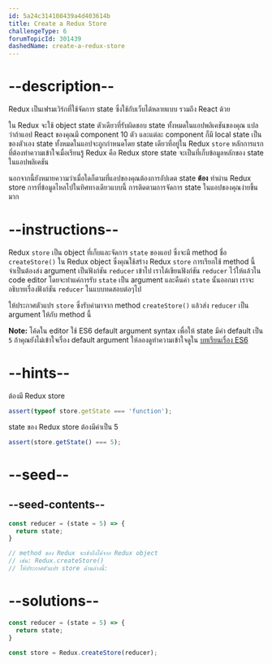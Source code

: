 ```yaml
---
id: 5a24c314108439a4d403614b
title: Create a Redux Store
challengeType: 6
forumTopicId: 301439
dashedName: create-a-redux-store
---
```


# --description--

Redux เป็นเฟรมเวิร์กที่ใช้จัดการ state ซึ่งใช้กับเว็บได้หลายแบบ รวมถึง React ด้วย

ใน Redux จะใช้ object state ตัวเดียวที่รับผิดชอบ state ทั้งหมดในแอปพลิเคชันของคุณ 
แปลว่าถ้าแอป React ของคุณมี component 10 ตัว และแต่ละ component ก็มี local state เป็นของตัวเอง state ทั้งหมดในแอปจะถูกกำหนดโดย state เดียวที่อยู่ใน Redux `store` 
หลักการแรกที่ต้องทำความเข้าใจเมื่อเรียนรู้ Redux คือ Redux store  state จะเป็นที่เก็บข้อมูลหลักของ state ในแอปพลิเคชัน

นอกจากนี้ยังหมายความว่าเมื่อใดก็ตามที่แอปของคุณต้องการอัปเดต state **ต้อง** ทำผ่าน Redux store การที่ข้อมูลไหลไปในทิศทางเดียวแบบนี้ การติดตามการจัดการ state ในแอปของคุณง่ายขึ้นมาก

# --instructions--

Redux `store` เป็น object ที่เก็บและจัดการ `state` ของแอป ซึ่งจะมี method ชื่อ `createStore()` ใน Redux object ซึ่งคุณใช้สร้าง Redux `store` 
การเรียกใช้ method นี้จำเป็นต้องส่ง argument เป็นฟังก์ชัน `reducer` เข้าไป
เราได้เขียนฟังก์ชัน `reducer` ไว้ให้แล้วใน code editor โดยจะทำแค่การรับ `state` เป็น argument และคืนค่า `state` นั้นออกมา
เราจะอธิบายเรื่องฟังก์ชัน `reducer` ในแบบทดสอบต่อๆไป 

ให้ประกาศตัวแปร `store` ซึ่งรับค่ามาจาก method `createStore()` แล้วส่ง `reducer` เป็น argument ให้กับ method นี้

**Note:** โค้ดใน editor ใช้ ES6 default argument syntax เพื่อให้ state มีค่า default เป็น `5` ถ้าคุณยังไม่เข้าใจเรื่อง default argument ให้ลองดูทำความเข้าใจดูใน [บทเรียนเรื่อง ES6](https://learn.freecodecamp.org/javascript-algorithms-and-data-structures/es6/set-default-parameters-for-your-functions)

# --hints--

ต้องมี Redux store

```js
assert(typeof store.getState === 'function');
```

state ของ Redux store ต้องมีค่าเป็น 5


```js
assert(store.getState() === 5);
```

# --seed--

## --seed-contents--

```js
const reducer = (state = 5) => {
  return state;
}

// method ของ Redux จะเข้าถึงได้จาก Redux object
// เช่น: Redux.createStore()
// ให้ประกาศตัวแปร store ด้านล่างนี้:
```

# --solutions--

```js
const reducer = (state = 5) => {
  return state;
}

const store = Redux.createStore(reducer);
```
